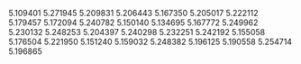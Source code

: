 5.109401
5.271945
5.209831
5.206443
5.167350
5.205017
5.222112
5.179457
5.172094
5.240782
5.150140
5.134695
5.167772
5.249962
5.230132
5.248253
5.204397
5.240298
5.232251
5.242192
5.155058
5.176504
5.221950
5.151240
5.159032
5.248382
5.196125
5.190558
5.254714
5.196865
